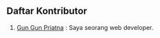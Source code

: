 ## Daftar Kontributor
<!--- 
- File ini dibuat untuk belajar kontribusi 
- Ubah file ini dengan menambahkan data diri kamu di akhir file ini
- Dilarang untuk menghapus data yang sudah ada
- Format penulisannya seperti berikut:
  [no: Tulis angka, tambah 1 dari angka no di atas kamu]. [nama-kamu](url-akun-github) : [Deskripsi tentang kamu]

-->


1. [Gun Gun Priatna](https://github.com/gungunpriatna) : Saya seorang web developer.